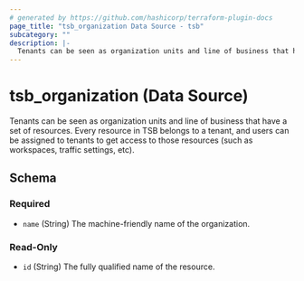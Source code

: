 ```yaml
---
# generated by https://github.com/hashicorp/terraform-plugin-docs
page_title: "tsb_organization Data Source - tsb"
subcategory: ""
description: |-
  Tenants can be seen as organization units and line of business that have a set of resources. Every resource in TSB belongs to a tenant, and users can be assigned to tenants to get access to those resources (such as workspaces, traffic settings, etc).
---
```


# tsb_organization (Data Source)

Tenants can be seen as organization units and line of business that have a set of resources. Every resource in TSB belongs to a tenant, and users can be assigned to tenants to get access to those resources (such as workspaces, traffic settings, etc).



<!-- schema generated by tfplugindocs -->
## Schema

### Required

- `name` (String) The machine-friendly name of the organization.

### Read-Only

- `id` (String) The fully qualified name of the resource.


